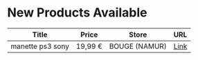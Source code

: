 # New Products Available

| Title | Price | Store | URL |
|---|---|---|---|
| manette ps3 sony | 19,99 € | BOUGE (NAMUR) | [Link](https://www.cashconverters.be/fr/accessoires-jeux-video/773214-manette-ps3-sony.html) |
